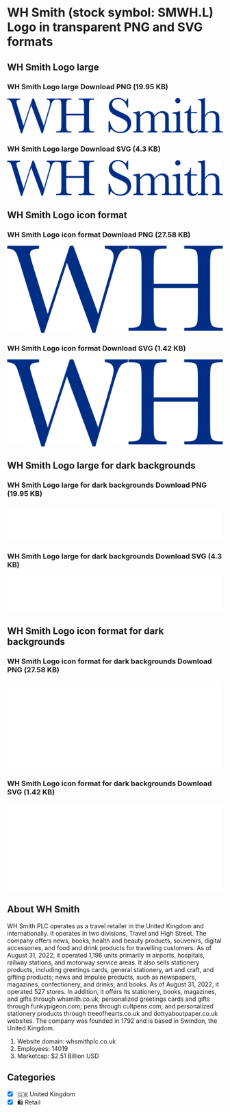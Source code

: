 # WH Smith (stock symbol: SMWH.L) Logo in transparent PNG and SVG formats

## WH Smith Logo large

### WH Smith Logo large Download PNG (19.95 KB)

![WH Smith Logo large Download PNG (19.95 KB)](/img/orig/SMWH.L_BIG-aa7377f8.png)

### WH Smith Logo large Download SVG (4.3 KB)

![WH Smith Logo large Download SVG (4.3 KB)](/img/orig/SMWH.L_BIG-2ccbf95c.svg)

## WH Smith Logo icon format

### WH Smith Logo icon format Download PNG (27.58 KB)

![WH Smith Logo icon format Download PNG (27.58 KB)](/img/orig/SMWH.L-727ac97d.png)

### WH Smith Logo icon format Download SVG (1.42 KB)

![WH Smith Logo icon format Download SVG (1.42 KB)](/img/orig/SMWH.L-7412b001.svg)

## WH Smith Logo large for dark backgrounds

### WH Smith Logo large for dark backgrounds Download PNG (19.95 KB)

![WH Smith Logo large for dark backgrounds Download PNG (19.95 KB)](/img/orig/SMWH.L_BIG.D-2c7c9030.png)

### WH Smith Logo large for dark backgrounds Download SVG (4.3 KB)

![WH Smith Logo large for dark backgrounds Download SVG (4.3 KB)](/img/orig/SMWH.L_BIG.D-412b6d9b.svg)

## WH Smith Logo icon format for dark backgrounds

### WH Smith Logo icon format for dark backgrounds Download PNG (27.58 KB)

![WH Smith Logo icon format for dark backgrounds Download PNG (27.58 KB)](/img/orig/SMWH.L.D-ca1742f8.png)

### WH Smith Logo icon format for dark backgrounds Download SVG (1.42 KB)

![WH Smith Logo icon format for dark backgrounds Download SVG (1.42 KB)](/img/orig/SMWH.L.D-5db81f0a.svg)

## About WH Smith

WH Smith PLC operates as a travel retailer in the United Kingdom and internationally. It operates in two divisions, Travel and High Street. The company offers news, books, health and beauty products, souvenirs, digital accessories, and food and drink products for travelling customers. As of August 31, 2022, it operated 1,196 units primarily in airports, hospitals, railway stations, and motorway service areas. It also sells stationery products, including greetings cards, general stationery, art and craft, and gifting products; news and impulse products, such as newspapers, magazines, confectionery, and drinks; and books. As of August 31, 2022, it operated 527 stores. In addition, it offers its stationery, books, magazines, and gifts through whsmith.co.uk; personalized greetings cards and gifts through funkypigeon.com; pens through cultpens.com; and personalized stationery products through treeofhearts.co.uk and dottyaboutpaper.co.uk websites. The company was founded in 1792 and is based in Swindon, the United Kingdom.

1. Website domain: whsmithplc.co.uk
2. Employees: 14019
3. Marketcap: $2.51 Billion USD


## Categories
- [x] 🇬🇧 United Kingdom
- [x] 🛍️ Retail

